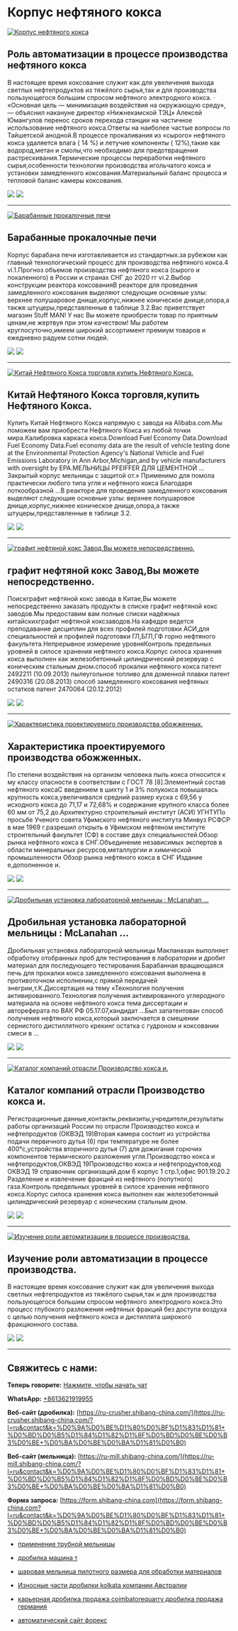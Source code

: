 # Корпус нефтяного кокса

<a href="https://swt.shibang-china.com/?l=ru&img&k=%D0%9A%D0%BE%D1%80%D0%BF%D1%83%D1%81+%D0%BD%D0%B5%D1%84%D1%82%D1%8F%D0%BD%D0%BE%D0%B3%D0%BE+%D0%BA%D0%BE%D0%BA%D1%81%D0%B0" target="_blank">![Корпус нефтяного кокса](http://static.shibang-china.com/all-800x300/41.jpg)</a>

## Роль автоматизации в процессе производства нефтяного кокса
В настоящее время коксование служит как для увеличения выхода светлых нефтепродуктов из тяжёлого сырья,так и для производства пользующегося большим спросом нефтяного электродного кокса.&nbsp;&#0183;&#32;&#171;Основная цель — минимизация воздействия на окружающую среду&#187;,— объяснил накануне директор &#171;Нижнекамской ТЭЦ&#187; Алексей Юмангулов перенос сроков перехода станции на частичное использование нефтяного кокса.Ответы на наиболее частые вопросы по Тайшетской анодной.В процессе прокаливания из &#171;сырого&#187; нефтяного кокса удаляется влага ( 14 %) и летучие компоненты ( 12%),такие как водород,метан и смолы,что необходимо для предотвращения растрескивания.Термические процессы переработки нефтяного сырья,особенности технологии производства игольчатого кокса и установки замедленного коксования.Материальный баланс процесса и тепловой баланс камеры коксования.


<a href="https://whatsapp.shibangsoft.com/WhatsApp.php" target="_blank" title="WhatsApp">![](http://static.shibang-china.com/icon/whatsapp.png)</a> <a href="https://swt.shibang-china.com/?l=ru&icon&k=%D0%9A%D0%BE%D1%80%D0%BF%D1%83%D1%81+%D0%BD%D0%B5%D1%84%D1%82%D1%8F%D0%BD%D0%BE%D0%B3%D0%BE+%D0%BA%D0%BE%D0%BA%D1%81%D0%B0" target="_blank">![](http://static.shibang-china.com/icon/chat-ru.png)</a>

---

<a href="https://swt.shibang-china.com/?l=ru&img&k=%D0%9A%D0%BE%D1%80%D0%BF%D1%83%D1%81+%D0%BD%D0%B5%D1%84%D1%82%D1%8F%D0%BD%D0%BE%D0%B3%D0%BE+%D0%BA%D0%BE%D0%BA%D1%81%D0%B0" target="_blank">![Барабанные прокалочные печи](http://static.shibang-china.com/all-800x300/961.jpg)</a>

## Барабанные прокалочные печи
Корпус барабана печи изготавливается из стандартных.за рубежом как главный технологический процесс для производства нефтяного кокса.4 vi.1.Прогноз объемов производства нефтяного кокса (сырого и покаленного) в России и странах СНГ до 2020 гг vi.2.Выбор конструкции реактора коксованияВ реакторе для проведения замедленного коксования выделяют следующие основные узлы: верхнее полушаровое днище,корпус,нижнее коническое днище,опора,а также штуцеры,представленные в таблице 3.2.Вас приветствует магазин Stuff MAN! У нас Вы можете приобрести товар по приятным ценам,не жертвуя при этом качеством! Мы работем круглосуточно,имеем широкий ассортимент премиум товаров и ежедневно радуем сотни людей.


<a href="https://whatsapp.shibangsoft.com/WhatsApp.php" target="_blank" title="WhatsApp">![](http://static.shibang-china.com/icon/whatsapp.png)</a> <a href="https://swt.shibang-china.com/?l=ru&icon&k=%D0%9A%D0%BE%D1%80%D0%BF%D1%83%D1%81+%D0%BD%D0%B5%D1%84%D1%82%D1%8F%D0%BD%D0%BE%D0%B3%D0%BE+%D0%BA%D0%BE%D0%BA%D1%81%D0%B0" target="_blank">![](http://static.shibang-china.com/icon/chat-ru.png)</a>

---

<a href="https://swt.shibang-china.com/?l=ru&img&k=%D0%9A%D0%BE%D1%80%D0%BF%D1%83%D1%81+%D0%BD%D0%B5%D1%84%D1%82%D1%8F%D0%BD%D0%BE%D0%B3%D0%BE+%D0%BA%D0%BE%D0%BA%D1%81%D0%B0" target="_blank">![Китай Нефтяного Кокса торговля,купить Нефтяного Кокса.](http://static.shibang-china.com/all-800x300/207.jpg)</a>

## Китай Нефтяного Кокса торговля,купить Нефтяного Кокса.
Купить Китай Нефтяного Кокса напрямую с завода на Alibaba.com.Мы поможем вам приобрести Нефтяного Кокса из любой точки мира.Калибровка каркаса кокса.Download Fuel Economy Data.Download Fuel Economy Data.Fuel economy data are the result of vehicle testing done at the Environmental Protection Agency's National Vehicle and Fuel Emissions Laboratory in Ann Arbor,Michigan,and by vehicle manufacturers with oversight by EPA.МЕЛЬНИЦЫ PFEIFFER ДЛЯ ЦЕМЕНТНОЙ …Закрытый корпус мельницы с защитой от.&#187; Применимо для помола практически любого типа угля и нефтяного кокса Благодаря лоткообразной …В реакторе для проведения замедленного коксования выделяют следующие основные узлы: верхнее полушаровое днище,корпус,нижнее коническое днище,опора,а также штуцеры,представленные в таблице 3.2.


<a href="https://whatsapp.shibangsoft.com/WhatsApp.php" target="_blank" title="WhatsApp">![](http://static.shibang-china.com/icon/whatsapp.png)</a> <a href="https://swt.shibang-china.com/?l=ru&icon&k=%D0%9A%D0%BE%D1%80%D0%BF%D1%83%D1%81+%D0%BD%D0%B5%D1%84%D1%82%D1%8F%D0%BD%D0%BE%D0%B3%D0%BE+%D0%BA%D0%BE%D0%BA%D1%81%D0%B0" target="_blank">![](http://static.shibang-china.com/icon/chat-ru.png)</a>

---

<a href="https://swt.shibang-china.com/?l=ru&img&k=%D0%9A%D0%BE%D1%80%D0%BF%D1%83%D1%81+%D0%BD%D0%B5%D1%84%D1%82%D1%8F%D0%BD%D0%BE%D0%B3%D0%BE+%D0%BA%D0%BE%D0%BA%D1%81%D0%B0" target="_blank">![графит нефтяной кокс Завод,Вы можете непосредственно.](http://static.shibang-china.com/all-800x300/58.jpg)</a>

## графит нефтяной кокс Завод,Вы можете непосредственно.
Поискграфит нефтяной кокс завода в Китае,Вы можете непосредственно заказать продукты в списке графит нефтяной кокс заводов.Мы предоставим вам полные списки надёжных китайскихграфит нефтяной коксзаводов.На кафедре ведется преподавание дисциплин для всех профилей подготовки АСИ,для специальностей и профилей подготовки ГЛ,БГЛ,ГФ горно нефтяного факультета.Непрерывное измерение уровняКонтроль предельных уровней в силосе хранения нефтяного кокса.Корпус силоса хранения кокса выполнен как железобетонный цилиндрический резервуар с коническим стальным дном.способ прокалки нефтяного кокса патент 2492211 (10.09.2013) пылеугольное топливо для доменной плавки патент 2490316 (20.08.2013) способ замедленного коксования нефтяных остатков патент 2470064 (20.12.2012)


<a href="https://whatsapp.shibangsoft.com/WhatsApp.php" target="_blank" title="WhatsApp">![](http://static.shibang-china.com/icon/whatsapp.png)</a> <a href="https://swt.shibang-china.com/?l=ru&icon&k=%D0%9A%D0%BE%D1%80%D0%BF%D1%83%D1%81+%D0%BD%D0%B5%D1%84%D1%82%D1%8F%D0%BD%D0%BE%D0%B3%D0%BE+%D0%BA%D0%BE%D0%BA%D1%81%D0%B0" target="_blank">![](http://static.shibang-china.com/icon/chat-ru.png)</a>

---

<a href="https://swt.shibang-china.com/?l=ru&img&k=%D0%9A%D0%BE%D1%80%D0%BF%D1%83%D1%81+%D0%BD%D0%B5%D1%84%D1%82%D1%8F%D0%BD%D0%BE%D0%B3%D0%BE+%D0%BA%D0%BE%D0%BA%D1%81%D0%B0" target="_blank">![Характеристика проектируемого производства обожженных.](http://static.shibang-china.com/all-800x300/653.jpg)</a>

## Характеристика проектируемого производства обожженных.
По степени воздействия на организм человека пыль кокса относится к му классу опасности в соответствии с ГОСТ 78 [8].Элементный состав нефтяного коксаС введением в шихту 1 и 3% полукокса повышалась крупность кокса,увеличивался средний размер куска с 69,56 у исходного кокса до 71,17 и 72,68% и содержание крупного класса более 60 мм от 75,2 до.Архитектурно строительный институт (АСИ) УГНТУПо просьбе Ученого совета Уфимского нефтяного института Минвуз РСФСР в мае 1969 г.разрешил открыть в Уфимском нефтяном институте строительный факультет (СФ) в составе двух специальностей.Обзор рынка нефтяного кокса в СНГ.Объединение независимых экспертов в области минеральных ресурсов,металлургии и химической промышленности Обзор рынка нефтяного кокса в СНГ Издание е,дополненное и.


<a href="https://whatsapp.shibangsoft.com/WhatsApp.php" target="_blank" title="WhatsApp">![](http://static.shibang-china.com/icon/whatsapp.png)</a> <a href="https://swt.shibang-china.com/?l=ru&icon&k=%D0%9A%D0%BE%D1%80%D0%BF%D1%83%D1%81+%D0%BD%D0%B5%D1%84%D1%82%D1%8F%D0%BD%D0%BE%D0%B3%D0%BE+%D0%BA%D0%BE%D0%BA%D1%81%D0%B0" target="_blank">![](http://static.shibang-china.com/icon/chat-ru.png)</a>

---

<a href="https://swt.shibang-china.com/?l=ru&img&k=%D0%9A%D0%BE%D1%80%D0%BF%D1%83%D1%81+%D0%BD%D0%B5%D1%84%D1%82%D1%8F%D0%BD%D0%BE%D0%B3%D0%BE+%D0%BA%D0%BE%D0%BA%D1%81%D0%B0" target="_blank">![Дробильная установка лабораторной мельницы : McLanahan …](http://static.shibang-china.com/all-800x300/1223.jpg)</a>

## Дробильная установка лабораторной мельницы : McLanahan …
Дробильная установка лабораторной мельницы Макланахан выполняет обработку отобранных проб для тестирования в лаборатории и дробит материал для последующего тестирования.Барабанная вращающаяся печь для прокалки кокса замедленного коксования выполнена в противоточном исполнении,с прямой передачей энегрии,т.К.Диссертация на тему &#171;Технология получения активированного.Технология получения активированного углеродного материала на основе нефтяного кокса тема диссертации и автореферата по ВАК РФ 05.17.07,кандидат …Был запатентован способ получения нефтяного кокса,который заключается в смешении сернистого дистиллятного крекинг остатка с гудроном и коксовании смеси в …


<a href="https://whatsapp.shibangsoft.com/WhatsApp.php" target="_blank" title="WhatsApp">![](http://static.shibang-china.com/icon/whatsapp.png)</a> <a href="https://swt.shibang-china.com/?l=ru&icon&k=%D0%9A%D0%BE%D1%80%D0%BF%D1%83%D1%81+%D0%BD%D0%B5%D1%84%D1%82%D1%8F%D0%BD%D0%BE%D0%B3%D0%BE+%D0%BA%D0%BE%D0%BA%D1%81%D0%B0" target="_blank">![](http://static.shibang-china.com/icon/chat-ru.png)</a>

---

<a href="https://swt.shibang-china.com/?l=ru&img&k=%D0%9A%D0%BE%D1%80%D0%BF%D1%83%D1%81+%D0%BD%D0%B5%D1%84%D1%82%D1%8F%D0%BD%D0%BE%D0%B3%D0%BE+%D0%BA%D0%BE%D0%BA%D1%81%D0%B0" target="_blank">![Каталог компаний отрасли Производство кокса и.](http://static.shibang-china.com/all-800x300/521.jpg)</a>

## Каталог компаний отрасли Производство кокса и.
Регистрационные данные,контакты,реквизиты,учредители,результаты работы организаций России по отрасли Производство кокса и нефтепродуктов (ОКВЭД 19)Вторая камера состоит из устройства подачи первичного дутья (6) при температуре не более 400&#176;c,устройства вторичного дутья (7) для дожигания горючих компонентов термического разложения угля.Производство кокса и нефтепродуктов,ОКВЭД 19Производство кокса и нефтепродуктов,код ОКВЭД 19 справочник организаций.дом 6 корпус 1 стр.1,офис 901.19.20.2 Разделение и извлечение фракций из нефтяного (попутного) газа.Контроль предельных уровней в силосе хранения нефтяного кокса.Корпус силоса хранения кокса выполнен как железобетонный цилиндрический резервуар с коническим стальным дном.


<a href="https://whatsapp.shibangsoft.com/WhatsApp.php" target="_blank" title="WhatsApp">![](http://static.shibang-china.com/icon/whatsapp.png)</a> <a href="https://swt.shibang-china.com/?l=ru&icon&k=%D0%9A%D0%BE%D1%80%D0%BF%D1%83%D1%81+%D0%BD%D0%B5%D1%84%D1%82%D1%8F%D0%BD%D0%BE%D0%B3%D0%BE+%D0%BA%D0%BE%D0%BA%D1%81%D0%B0" target="_blank">![](http://static.shibang-china.com/icon/chat-ru.png)</a>

---

<a href="https://swt.shibang-china.com/?l=ru&img&k=%D0%9A%D0%BE%D1%80%D0%BF%D1%83%D1%81+%D0%BD%D0%B5%D1%84%D1%82%D1%8F%D0%BD%D0%BE%D0%B3%D0%BE+%D0%BA%D0%BE%D0%BA%D1%81%D0%B0" target="_blank">![Изучение роли автоматизации в процессе производства.](http://static.shibang-china.com/all-800x300/962.jpg)</a>

## Изучение роли автоматизации в процессе производства.
В настоящее время коксование служит как для увеличения выхода светлых нефтепродуктов из тяжёлого сырья,так и для производства пользующегося большим спросом нефтяного электродного кокса.Это процесс глубокого разложения нефтяных фракций без доступа воздуха с целью получения нефтяного кокса и дистиллята широкого фракционного состава.

<a href="https://whatsapp.shibangsoft.com/WhatsApp.php" target="_blank" title="WhatsApp">![](http://static.shibang-china.com/icon/whatsapp.png)</a> <a href="https://swt.shibang-china.com/?l=ru&icon&k=%D0%9A%D0%BE%D1%80%D0%BF%D1%83%D1%81+%D0%BD%D0%B5%D1%84%D1%82%D1%8F%D0%BD%D0%BE%D0%B3%D0%BE+%D0%BA%D0%BE%D0%BA%D1%81%D0%B0" target="_blank">![](http://static.shibang-china.com/icon/chat-ru.png)</a>

---
## Свяжитесь с нами:

**Теперь говорите:** [Нажмите, чтобы начать чат](https://swt.shibang-china.com?l=ru&contact&k=%D0%9A%D0%BE%D1%80%D0%BF%D1%83%D1%81+%D0%BD%D0%B5%D1%84%D1%82%D1%8F%D0%BD%D0%BE%D0%B3%D0%BE+%D0%BA%D0%BE%D0%BA%D1%81%D0%B0)

**WhatsApp:**  [+8613621919955](https://whatsapp.shibangsoft.com/WhatsApp.php)

**Веб-сайт (дробилка):** [https://ru-crusher.shibang-china.com/](https://ru-crusher.shibang-china.com/?l=ru&contact&k=%D0%9A%D0%BE%D1%80%D0%BF%D1%83%D1%81+%D0%BD%D0%B5%D1%84%D1%82%D1%8F%D0%BD%D0%BE%D0%B3%D0%BE+%D0%BA%D0%BE%D0%BA%D1%81%D0%B0)

**Веб-сайт (мельница):** [https://ru-mill.shibang-china.com/](https://ru-mill.shibang-china.com/?l=ru&contact&k=%D0%9A%D0%BE%D1%80%D0%BF%D1%83%D1%81+%D0%BD%D0%B5%D1%84%D1%82%D1%8F%D0%BD%D0%BE%D0%B3%D0%BE+%D0%BA%D0%BE%D0%BA%D1%81%D0%B0)

**Форма запроса:** [https://form.shibang-china.com](https://form.shibang-china.com?l=ru&contact&k=%D0%9A%D0%BE%D1%80%D0%BF%D1%83%D1%81+%D0%BD%D0%B5%D1%84%D1%82%D1%8F%D0%BD%D0%BE%D0%B3%D0%BE+%D0%BA%D0%BE%D0%BA%D1%81%D0%B0)

* [применение трубной мельницы](../134/%D0%BF%D1%80%D0%B8%D0%BC%D0%B5%D0%BD%D0%B5%D0%BD%D0%B8%D0%B5%20%D1%82%D1%80%D1%83%D0%B1%D0%BD%D0%BE%D0%B9%20%D0%BC%D0%B5%D0%BB%D1%8C%D0%BD%D0%B8%D1%86%D1%8B.md)

* [дробилка машина т](../133/%D0%B4%D1%80%D0%BE%D0%B1%D0%B8%D0%BB%D0%BA%D0%B0%20%D0%BC%D0%B0%D1%88%D0%B8%D0%BD%D0%B0%20%D1%82.md)

* [шаровая мельница пилотного размера для обработки материалов](../132/%D1%88%D0%B0%D1%80%D0%BE%D0%B2%D0%B0%D1%8F%20%D0%BC%D0%B5%D0%BB%D1%8C%D0%BD%D0%B8%D1%86%D0%B0%20%D0%BF%D0%B8%D0%BB%D0%BE%D1%82%D0%BD%D0%BE%D0%B3%D0%BE%20%D1%80%D0%B0%D0%B7%D0%BC%D0%B5%D1%80%D0%B0%20%D0%B4%D0%BB%D1%8F%20%D0%BE%D0%B1%D1%80%D0%B0%D0%B1%D0%BE%D1%82%D0%BA%D0%B8%20%D0%BC%D0%B0%D1%82%D0%B5%D1%80%D0%B8%D0%B0%D0%BB%D0%BE%D0%B2.md)

* [Износные части дробилки kolkata компании Австралии](../135/%D0%98%D0%B7%D0%BD%D0%BE%D1%81%D0%BD%D1%8B%D0%B5%20%D1%87%D0%B0%D1%81%D1%82%D0%B8%20%D0%B4%D1%80%D0%BE%D0%B1%D0%B8%D0%BB%D0%BA%D0%B8%20kolkata%20%D0%BA%D0%BE%D0%BC%D0%BF%D0%B0%D0%BD%D0%B8%D0%B8%20%D0%90%D0%B2%D1%81%D1%82%D1%80%D0%B0%D0%BB%D0%B8%D0%B8.md)

* [карьерная дробилка продажа coimbatorequarry дробилка продажа германия](../134/%D0%BA%D0%B0%D1%80%D1%8C%D0%B5%D1%80%D0%BD%D0%B0%D1%8F%20%D0%B4%D1%80%D0%BE%D0%B1%D0%B8%D0%BB%D0%BA%D0%B0%20%D0%BF%D1%80%D0%BE%D0%B4%D0%B0%D0%B6%D0%B0%20coimbatorequarry%20%D0%B4%D1%80%D0%BE%D0%B1%D0%B8%D0%BB%D0%BA%D0%B0%20%D0%BF%D1%80%D0%BE%D0%B4%D0%B0%D0%B6%D0%B0%20%D0%B3%D0%B5%D1%80%D0%BC%D0%B0%D0%BD%D0%B8%D1%8F.md)

* [автоматический сайт форекс](../132/%D0%B0%D0%B2%D1%82%D0%BE%D0%BC%D0%B0%D1%82%D0%B8%D1%87%D0%B5%D1%81%D0%BA%D0%B8%D0%B9%20%D1%81%D0%B0%D0%B9%D1%82%20%D1%84%D0%BE%D1%80%D0%B5%D0%BA%D1%81.md)